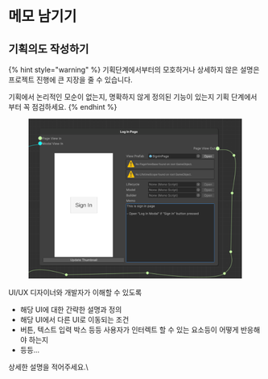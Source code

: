 # 메모 남기기

## 기획의도 작성하기

{% hint style="warning" %}
기획단계에서부터의 모호하거나 상세하지 않은 설명은 프로젝트 진행에 큰 지장을 줄 수 있습니다.

기획에서 논리적인 모순이 없는지, 명확하지 않게 정의된 기능이 있는지 기획 단계에서부터 꼭 점검하세요.
{% endhint %}

<figure><img src="../../../.gitbook/assets/Storyboard2png" alt=""><figcaption></figcaption></figure>

UI/UX 디자이너와 개발자가 이해할 수 있도록

* 해당 UI에 대한 간략한 설명과 정의
* 해당 UI에서 다른 UI로 이동되는 조건
* 버튼, 텍스트 입력 박스 등등 사용자가 인터렉트 할 수 있는 요소등이 어떻게 반응해야 하는지
* 등등...

상세한 설명을 적어주세요.\
